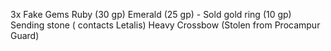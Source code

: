3x Fake Gems
Ruby (30 gp)
Emerald (25 gp) - Sold
gold ring (10 gp)
Sending stone ( contacts Letalis)
Heavy Crossbow (Stolen from Procampur Guard)